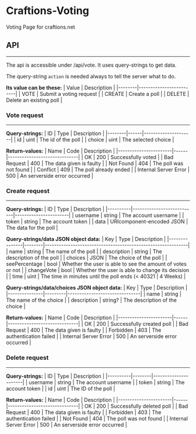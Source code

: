 # Craftions-Voting
Voting Page for craftions.net

## API
---
The api is accessible under /api/vote.
It uses query-strings to get data.

The query-string `action` is needed always to tell the server what to do.

**Its value can be these:**
| Value  | Description             |
|--------|-------------------------|
| VOTE   | Submit a voting request |
| CREATE | Create a poll           |
| DELETE | Delete an existing poll |

### **Vote request**
---
**Query-strings:**
| ID     | Type | Description         |
|--------|------|---------------------|
| id     | uint | The id of the poll  |
| choice | uint | The selected choice |

**Return-values:**
| Name                  | Code | Description                  |
|-----------------------|------|------------------------------|
| OK                    | 200  | Successfully voted           |
| Bad Request           | 400  | The data given is faulty     |
| Not Found             | 404  | The poll was not found       |
| Conflict              | 409  | The poll already ended       |
| Internal Server Error | 500  | An serverside error occurred |

### **Create request**
---
**Query-strings:**
| ID       | Type                      | Description           |
|----------|---------------------------|-----------------------|
| username | string                    | The account username  |
| token    | string                    | The account token     |
| data     | URIcomponent-encoded JSON | The data for the poll |

**Query-strings/data JSON object data:**
| Key           | Type   | Description                                                 |
|---------------|--------|-------------------------------------------------------------|
| name          | string | The name of the poll                                        |
| description   | string | The description of the poll                                 |
| choices       | JSON   | The choice of the poll                                      |
| seePercentage | bool   | Whether the user is able to see the amount of votes or not  |
| changeVote    | bool   | Whether the user is able to change its decision             |
| time          | uint   | The time in minutes until the poll ends (< 40321 | 4 Weeks) |

**Query-strings/data/choices JSON object data:**
| Key           | Type    | Description                   |
|---------------|---------|-------------------------------|
| name          | string  | The name of the choice        |
| description   | string? | The description of the choice |

**Return-values:**
| Name                  | Code | Description                  |
|-----------------------|------|------------------------------|
| OK                    | 200  | Successfully created poll    |
| Bad Request           | 400  | The data given is faulty     |
| Forbidden             | 403  | The authentication failed    |
| Internal Server Error | 500  | An serverside error occurred |

### **Delete request**
---
**Query-strings:**
| ID       | Type   | Description          |
|----------|--------|----------------------|
| username | string | The account username |
| token    | string | The account token    |
| id       | uint   | The ID of the poll   |

**Return-values:**
| Name                  | Code | Description                  |
|-----------------------|------|------------------------------|
| OK                    | 200  | Successfully deleted poll    |
| Bad Request           | 400  | The data given is faulty     |
| Forbidden             | 403  | The authentication failed    |
| Not Found             | 404  | The poll was not found       |
| Internal Server Error | 500  | An serverside error occurred |
